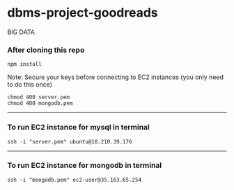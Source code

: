# dbms-project-goodreads
BIG DATA

### After cloning this repo
```
npm install
```

Note:
Secure your keys before connecting to EC2 instances (you only need to do this once)
```
chmod 400 server.pem
chmod 400 mongodb.pem
```
---

### To run EC2 instance for mysql in terminal
```
ssh -i "server.pem" ubuntu@18.210.39.176
```
---

### To run EC2 instance for mongodb in terminal
```
ssh -i "mongodb.pem" ec2-user@35.163.65.254
```
